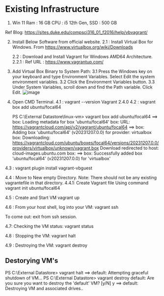 #   Existing Infrastructure
1. Win 11
Ram : 16 GB
CPU : i5 12th Gen,
SSD : 500 GB

Ref Blog: https://sites.duke.edu/compsci316_01_f2016/help/vbvagrant/

2. Install Below Software from official website.
   2.1 : Install Virtual Box for Windows. 
     From    https://www.virtualbox.org/wiki/Downloads
   
   2.2 : Download and Install Vagrant for Windows AMD64 Architecture.
         2.2.1 : Ref URL : https://www.vagrantup.com/
3. Add Virtual Box Binary to System Path:
   3.1 Press the Windows key on your keyboard and type Environment Variables. Select Edit the system environment variables.
   3.2 Click the Environment Variables button.
   3.3 Under System Variables, scroll down and find the Path variable. Click Edit.
![image](https://github.com/IamAyushParth/devops-dev-labs/assets/153945547/b852604c-fd72-48f1-9c97-e06a8341c4eb)

4. Open CMD Terminal.
   4.1 :  vagrant --version
            Vagrant 2.4.0
   4.2 : vagrant box add ubuntu/focal64

   PS C:\External Datastore\linux-vm> vagrant box add ubuntu/focal64
==> box: Loading metadata for box 'ubuntu/focal64'
    box: URL: https://vagrantcloud.com/api/v2/vagrant/ubuntu/focal64
==> box: Adding box 'ubuntu/focal64' (v20231207.0.0) for provider: virtualbox
    box: Downloading: https://vagrantcloud.com/ubuntu/boxes/focal64/versions/20231207.0.0/providers/virtualbox/unknown/vagrant.box
Download redirected to host: cloud-images.ubuntu.com
    box:
==> box: Successfully added box 'ubuntu/focal64' (v20231207.0.0) for 'virtualbox'

4.3 : vagrant plugin install vagrant-vbguest

4.4 : Move to New empty Directory. Note: There should not be any existing vagrantefile in that directory. 
      4.4.1: Create Vagrant file Using command
      vagrant init ubuntu/focal64

4.5 :  Create and Start VM
       vagrant up
      
4.6 : From your host shell, log into your VM:
vagrant ssh

To come out: exit from ssh session. 

4.7: Checking the VM status:
vagrant status

4.8 : Stopping the VM:
vagrant halt

4.9 : Destroying the VM:
vagrant destroy

##   Destorying VM's

PS C:\External Datastore> vagrant halt
==> default: Attempting graceful shutdown of VM...
PS C:\External Datastore> vagrant destroy
    default: Are you sure you want to destroy the 'default' VM? [y/N] y
==> default: Destroying VM and associated drives..


   
   

   
         
